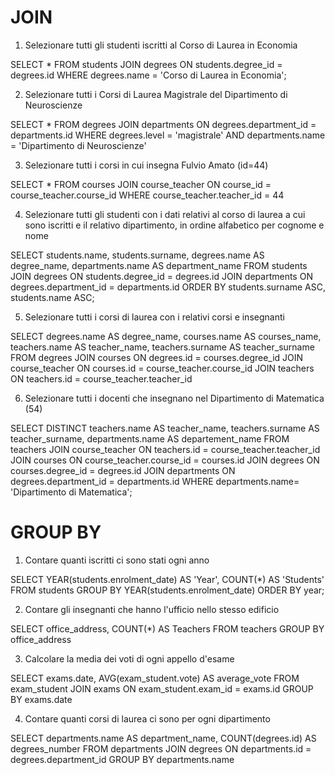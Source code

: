 # JOIN
1. Selezionare tutti gli studenti iscritti al Corso di Laurea in Economia

SELECT *
FROM students
JOIN degrees ON students.degree_id = degrees.id
WHERE degrees.name = 'Corso di Laurea in Economia';

2. Selezionare tutti i Corsi di Laurea Magistrale del Dipartimento di Neuroscienze

SELECT *
FROM degrees
JOIN departments ON degrees.department_id = departments.id
WHERE degrees.level = 'magistrale'
AND departments.name = 'Dipartimento di Neuroscienze'

3. Selezionare tutti i corsi in cui insegna Fulvio Amato (id=44)

SELECT *
FROM courses
JOIN course_teacher ON course_id = course_teacher.course_id
WHERE course_teacher.teacher_id = 44

4. Selezionare tutti gli studenti con i dati relativi al corso di laurea a cui sono iscritti e il relativo dipartimento, in ordine alfabetico per cognome e nome

SELECT students.name, students.surname, degrees.name AS degree_name, departments.name AS department_name
FROM students
JOIN degrees ON students.degree_id = degrees.id
JOIN departments ON degrees.department_id = departments.id
ORDER BY students.surname ASC, students.name ASC;


5. Selezionare tutti i corsi di laurea con i relativi corsi e insegnanti

SELECT degrees.name AS degree_name, courses.name AS courses_name, teachers.name AS teacher_name, teachers.surname AS teacher_surname
FROM degrees
JOIN courses ON degrees.id = courses.degree_id
JOIN course_teacher ON courses.id = course_teacher.course_id
JOIN teachers ON teachers.id = course_teacher.teacher_id

6. Selezionare tutti i docenti che insegnano nel Dipartimento di Matematica (54)

SELECT DISTINCT teachers.name AS teacher_name, teachers.surname AS teacher_surname, departments.name AS departement_name
FROM teachers
JOIN course_teacher ON teachers.id = course_teacher.teacher_id
JOIN courses ON course_teacher.course_id = courses.id
JOIN degrees ON courses.degree_id = degrees.id
JOIN departments ON degrees.department_id = departments.id
WHERE departments.name= 'Dipartimento di Matematica';

# GROUP BY
1. Contare quanti iscritti ci sono stati ogni anno

SELECT
    YEAR(students.enrolment_date) AS 'Year',
    COUNT(*) AS 'Students'
FROM students
GROUP BY YEAR(students.enrolment_date)
ORDER BY year;

2. Contare gli insegnanti che hanno l'ufficio nello stesso edificio

SELECT office_address,
COUNT(*) AS Teachers
FROM teachers
GROUP BY office_address

3. Calcolare la media dei voti di ogni appello d'esame

SELECT exams.date, AVG(exam_student.vote) AS average_vote
FROM exam_student
JOIN exams ON exam_student.exam_id = exams.id
GROUP BY exams.date

4. Contare quanti corsi di laurea ci sono per ogni dipartimento

SELECT departments.name AS department_name, COUNT(degrees.id) AS degrees_number
FROM departments
JOIN degrees ON departments.id = degrees.department_id
GROUP BY departments.name

